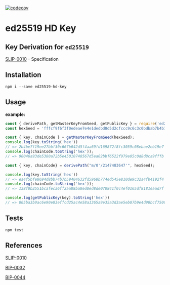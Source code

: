 [![codecov](https://codecov.io/gh/alepop/ed25519-hd-key/branch/master/graph/badge.svg)](https://codecov.io/gh/alepop/ed25519-hd-key)

ed25519 HD Key
=====

Key Derivation for `ed25519`
------------

[SLIP-0010](https://github.com/satoshilabs/slips/blob/master/slip-0010.md) - Specification

Installation
------------

    npm i --save ed25519-hd-key


Usage
-----

**example:**

```js
const { derivePath, getMasterKeyFromSeed, getPublicKey } = require('ed25519-hd-key')
const hexSeed = 'fffcf9f6f3f0edeae7e4e1dedbd8d5d2cfccc9c6c3c0bdbab7b4b1aeaba8a5a29f9c999693908d8a8784817e7b7875726f6c696663605d5a5754514e4b484542';

const { key, chainCode } = getMasterKeyFromSeed(hexSeed);
console.log(key.toString('hex'))
// => 2b4be7f19ee27bbf30c667b642d5f4aa69fd169872f8fc3059c08ebae2eb19e7
console.log(chainCode.toString('hex'));
// => 90046a93de5380a72b5e45010748567d5ea02bbf6522f979e05c0d8d8ca9fffb

const { key, chainCode} = derivePath("m/0'/2147483647'", hexSeed);

console.log(key.toString('hex'))
// => ea4f5bfe8694d8bb74b7b59404632fd5968b774ed545e810de9c32a4fb4192f4
console.log(chainCode.toString('hex'));
// => 138f0b2551bcafeca6ff2aa88ba8ed0ed8de070841f0c4ef0165df8181eaad7f

console.log(getPublicKey(key).toString('hex'))
// => 005ba3b9ac6e90e83effcd25ac4e58a1365a9e35a3d3ae5eb07b9e4d90bcf7506d
```
Tests
-----
```
npm test
```

References
----------
[SLIP-0010](https://github.com/satoshilabs/slips/blob/master/slip-0010.md)

[BIP-0032](https://github.com/bitcoin/bips/blob/master/bip-0032.mediawiki)

[BIP-0044](https://github.com/bitcoin/bips/blob/master/bip-0044.mediawiki)
